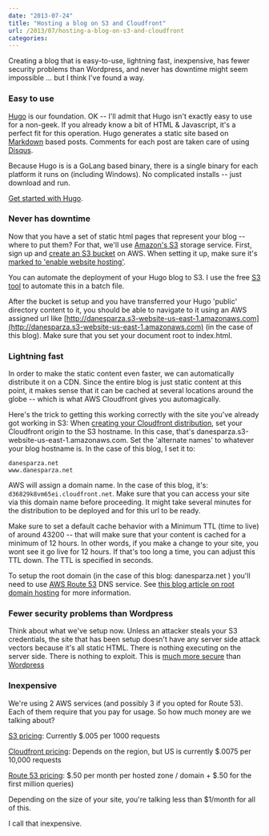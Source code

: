 ```yaml
---
date: "2013-07-24"
title: "Hosting a blog on S3 and Cloudfront"
url: /2013/07/hosting-a-blog-on-s3-and-cloudfront
categories: 
---
```


Creating a blog that is easy-to-use, lightning fast, inexpensive, has fewer security problems than Wordpress, and never has downtime might seem impossible … but I think I've found a way.  

### Easy to use
[Hugo](https://github.com/spf13/hugo) is our foundation.  OK -- I'll admit that Hugo isn't exactly easy to use for a non-geek.  If you already know a bit of HTML & Javascript, it's a perfect fit for this operation.  Hugo generates a static site based on [Markdown](http://daringfireball.net/projects/markdown/syntax) based posts.  Comments for each post are taken care of using [Disqus](http://disqus.com/ ).  

Because Hugo is is a GoLang based binary, there is a single binary for each platform it runs on (including Windows).  No complicated installs -- just download and run.   

[Get started with Hugo](http://hugo.spf13.com/).

### Never has downtime
Now that you have a set of static html pages that represent your blog -- where to put them?  For that, we'll use [Amazon's S3](http://aws.amazon.com/s3/) storage service.  First, sign up and [create an S3 bucket](http://docs.aws.amazon.com/AmazonS3/latest/gsg/CreatingABucket.html) on AWS.  When setting it up, make sure it's [marked to 'enable website hosting'](http://docs.aws.amazon.com/AmazonS3/latest/dev/WebsiteHosting.html).  

You can automate the deployment of your Hugo blog to S3. I use the free [S3 tool](http://s3.codeplex.com/) to automate this in a batch file.

After the bucket is setup and you have transferred your Hugo 'public' directory content to it, you should be able to navigate to it using an AWS assigned url like [http://danesparza.s3-website-us-east-1.amazonaws.com](http://danesparza.s3-website-us-east-1.amazonaws.com) (in the case of this blog).  Make sure that you set your document root to index.html.

### Lightning fast
In order to make the static content even faster, we can automatically distribute it on a CDN.  Since the entire blog is just static content at this point, it makes sense that it can be cached at several locations around the globe -- which is what AWS Cloudfront gives you automagically.  

Here's the trick to getting this working correctly with the site you've already got working in S3: When [creating your Cloudfront distribution](http://docs.aws.amazon.com/AmazonCloudFront/latest/DeveloperGuide/CreatingDownloadDistributions.html), set your Cloudfront origin to the S3 hostname.  In this case, that's danesparza.s3-website-us-east-1.amazonaws.com.  Set the 'alternate names' to whatever your blog hostname is.  In the case of this blog, I set it to:

	danesparza.net
	www.danesparza.net

AWS will assign a domain name.  In the case of this blog, it's: `d36829k8vm65ei.cloudfront.net`.  Make sure that you can access your site via this domain name before proceeding.  It might take several minutes for the distribution to be deployed and for this url to be ready.  

Make sure to set a default cache behavior with a Minimum TTL (time to live) of around 43200 -- that will make sure that your content is cached for a minimum of 12 hours.  In other words, if you make a change to your site, you wont see it go live for 12 hours.  If that's too long a time, you can adjust this TTL down.  The TTL is specified in seconds.

To setup the root domain (in the case of this blog: danesparza.net ) you'll need to use [AWS Route 53](http://aws.amazon.com/route53/) DNS service.  See [this blog article on root domain hosting](http://aws.typepad.com/aws/2012/12/root-domain-website-hosting-for-amazon-s3.html) for more information.

### Fewer security problems than Wordpress
Think about what we've setup now.  Unless an attacker steals your S3 credentials, the site that has been setup doesn't have any server side attack vectors because it's all static HTML.  There is nothing executing on the server side.  There is nothing to exploit.  This is [much more secure](http://www.cloudways.com/blog/10-wordpress-security-issues-how-to-fix-them/) than [Wordpress](http://techcrunch.com/2008/06/11/my-blog-was-hacked-is-yours-next-huge-wordpress-security-issues) 

### Inexpensive
We're using 2 AWS services (and possibly 3 if you opted for Route 53).  Each of them require that you pay for usage.  So how much money are we talking about? 

[S3 pricing](http://aws.amazon.com/s3/pricing/): Currently $.005 per 1000 requests

[Cloudfront pricing](http://aws.amazon.com/cloudfront/pricing/):  Depends on the region, but US is currently $.0075 per 10,000 requests

[Route 53 pricing](http://aws.amazon.com/route53/pricing/): $.50 per month per hosted zone / domain + $.50 for the first million queries)

Depending on the size of your site, you're talking less than $1/month for all of this.  

I call that inexpensive.
